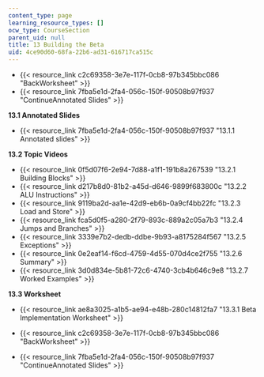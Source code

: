 ```yaml
---
content_type: page
learning_resource_types: []
ocw_type: CourseSection
parent_uid: null
title: 13 Building the Beta
uid: 4ce90d60-68fa-22b6-ad31-616717ca515c
---
```


*   {{< resource_link c2c69358-3e7e-117f-0cb8-97b345bbc086 "BackWorksheet" >}}
*   {{< resource_link 7fba5e1d-2fa4-056c-150f-90508b97f937 "ContinueAnnotated Slides" >}}

**13.1 Annotated Slides**

*   {{< resource_link 7fba5e1d-2fa4-056c-150f-90508b97f937 "13.1.1 Annotated slides" >}}

**13.2 Topic Videos**

*   {{< resource_link 0f5d07f6-2e94-7d88-a1f1-191b8a267539 "13.2.1 Building Blocks" >}}
*   {{< resource_link d217b8d0-81b2-a45d-d646-9899f683800c "13.2.2 ALU Instructions" >}}
*   {{< resource_link 9119ba2d-aa1e-42d9-eb6b-0a9cf4bb22fc "13.2.3 Load and Store" >}}
*   {{< resource_link fca5d0f5-a280-2f79-893c-889a2c05a7b3 "13.2.4 Jumps and Branches" >}}
*   {{< resource_link 3339e7b2-dedb-ddbe-9b93-a8175284f567 "13.2.5 Exceptions" >}}
*   {{< resource_link 0e2eaf14-f6cd-4759-4d55-070d4ce2f755 "13.2.6 Summary" >}}
*   {{< resource_link 3d0d834e-5b81-72c6-4740-3cb4b646c9e8 "13.2.7 Worked Examples" >}}

**13.3 Worksheet**

*   {{< resource_link ae8a3025-a1b5-ae94-e48b-280c14812fa7 "13.3.1 Beta Implementation Worksheet" >}}

*   {{< resource_link c2c69358-3e7e-117f-0cb8-97b345bbc086 "BackWorksheet" >}}
*   {{< resource_link 7fba5e1d-2fa4-056c-150f-90508b97f937 "ContinueAnnotated Slides" >}}